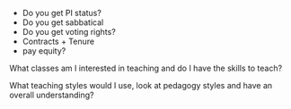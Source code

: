  - Do you get PI status?
 - Do you get sabbatical
 - Do you get voting rights?
 - Contracts + Tenure
 - pay equity?

What classes am I interested in teaching and do I have the skills to teach?

What teaching styles would I use, look at pedagogy styles and have an overall understanding?